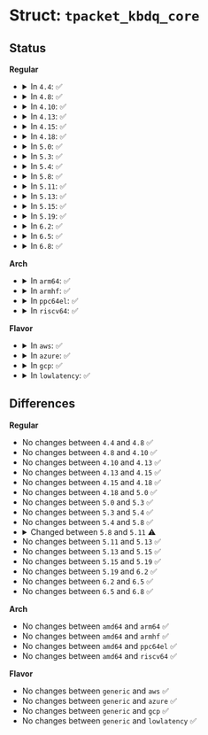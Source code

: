 # Struct: <code>tpacket_kbdq_core</code>

## Status
<b>Regular</b>
<ul>
<li>
<details>
<summary>In <code>4.4</code>: ✅</summary>

```c
struct tpacket_kbdq_core {
    struct pgv *pkbdq;
    unsigned int feature_req_word;
    unsigned int hdrlen;
    unsigned char reset_pending_on_curr_blk;
    unsigned char delete_blk_timer;
    short unsigned int kactive_blk_num;
    short unsigned int blk_sizeof_priv;
    short unsigned int last_kactive_blk_num;
    char *pkblk_start;
    char *pkblk_end;
    int kblk_size;
    unsigned int max_frame_len;
    unsigned int knum_blocks;
    uint64_t knxt_seq_num;
    char *prev;
    char *nxt_offset;
    struct sk_buff *skb;
    atomic_t blk_fill_in_prog;
    short unsigned int retire_blk_tov;
    short unsigned int version;
    long unsigned int tov_in_jiffies;
    struct timer_list retire_blk_timer;
};
```
</details>
</li>
<li>
<details>
<summary>In <code>4.8</code>: ✅</summary>

```c
struct tpacket_kbdq_core {
    struct pgv *pkbdq;
    unsigned int feature_req_word;
    unsigned int hdrlen;
    unsigned char reset_pending_on_curr_blk;
    unsigned char delete_blk_timer;
    short unsigned int kactive_blk_num;
    short unsigned int blk_sizeof_priv;
    short unsigned int last_kactive_blk_num;
    char *pkblk_start;
    char *pkblk_end;
    int kblk_size;
    unsigned int max_frame_len;
    unsigned int knum_blocks;
    uint64_t knxt_seq_num;
    char *prev;
    char *nxt_offset;
    struct sk_buff *skb;
    atomic_t blk_fill_in_prog;
    short unsigned int retire_blk_tov;
    short unsigned int version;
    long unsigned int tov_in_jiffies;
    struct timer_list retire_blk_timer;
};
```
</details>
</li>
<li>
<details>
<summary>In <code>4.10</code>: ✅</summary>

```c
struct tpacket_kbdq_core {
    struct pgv *pkbdq;
    unsigned int feature_req_word;
    unsigned int hdrlen;
    unsigned char reset_pending_on_curr_blk;
    unsigned char delete_blk_timer;
    short unsigned int kactive_blk_num;
    short unsigned int blk_sizeof_priv;
    short unsigned int last_kactive_blk_num;
    char *pkblk_start;
    char *pkblk_end;
    int kblk_size;
    unsigned int max_frame_len;
    unsigned int knum_blocks;
    uint64_t knxt_seq_num;
    char *prev;
    char *nxt_offset;
    struct sk_buff *skb;
    atomic_t blk_fill_in_prog;
    short unsigned int retire_blk_tov;
    short unsigned int version;
    long unsigned int tov_in_jiffies;
    struct timer_list retire_blk_timer;
};
```
</details>
</li>
<li>
<details>
<summary>In <code>4.13</code>: ✅</summary>

```c
struct tpacket_kbdq_core {
    struct pgv *pkbdq;
    unsigned int feature_req_word;
    unsigned int hdrlen;
    unsigned char reset_pending_on_curr_blk;
    unsigned char delete_blk_timer;
    short unsigned int kactive_blk_num;
    short unsigned int blk_sizeof_priv;
    short unsigned int last_kactive_blk_num;
    char *pkblk_start;
    char *pkblk_end;
    int kblk_size;
    unsigned int max_frame_len;
    unsigned int knum_blocks;
    uint64_t knxt_seq_num;
    char *prev;
    char *nxt_offset;
    struct sk_buff *skb;
    atomic_t blk_fill_in_prog;
    short unsigned int retire_blk_tov;
    short unsigned int version;
    long unsigned int tov_in_jiffies;
    struct timer_list retire_blk_timer;
};
```
</details>
</li>
<li>
<details>
<summary>In <code>4.15</code>: ✅</summary>

```c
struct tpacket_kbdq_core {
    struct pgv *pkbdq;
    unsigned int feature_req_word;
    unsigned int hdrlen;
    unsigned char reset_pending_on_curr_blk;
    unsigned char delete_blk_timer;
    short unsigned int kactive_blk_num;
    short unsigned int blk_sizeof_priv;
    short unsigned int last_kactive_blk_num;
    char *pkblk_start;
    char *pkblk_end;
    int kblk_size;
    unsigned int max_frame_len;
    unsigned int knum_blocks;
    uint64_t knxt_seq_num;
    char *prev;
    char *nxt_offset;
    struct sk_buff *skb;
    atomic_t blk_fill_in_prog;
    short unsigned int retire_blk_tov;
    short unsigned int version;
    long unsigned int tov_in_jiffies;
    struct timer_list retire_blk_timer;
};
```
</details>
</li>
<li>
<details>
<summary>In <code>4.18</code>: ✅</summary>

```c
struct tpacket_kbdq_core {
    struct pgv *pkbdq;
    unsigned int feature_req_word;
    unsigned int hdrlen;
    unsigned char reset_pending_on_curr_blk;
    unsigned char delete_blk_timer;
    short unsigned int kactive_blk_num;
    short unsigned int blk_sizeof_priv;
    short unsigned int last_kactive_blk_num;
    char *pkblk_start;
    char *pkblk_end;
    int kblk_size;
    unsigned int max_frame_len;
    unsigned int knum_blocks;
    uint64_t knxt_seq_num;
    char *prev;
    char *nxt_offset;
    struct sk_buff *skb;
    atomic_t blk_fill_in_prog;
    short unsigned int retire_blk_tov;
    short unsigned int version;
    long unsigned int tov_in_jiffies;
    struct timer_list retire_blk_timer;
};
```
</details>
</li>
<li>
<details>
<summary>In <code>5.0</code>: ✅</summary>

```c
struct tpacket_kbdq_core {
    struct pgv *pkbdq;
    unsigned int feature_req_word;
    unsigned int hdrlen;
    unsigned char reset_pending_on_curr_blk;
    unsigned char delete_blk_timer;
    short unsigned int kactive_blk_num;
    short unsigned int blk_sizeof_priv;
    short unsigned int last_kactive_blk_num;
    char *pkblk_start;
    char *pkblk_end;
    int kblk_size;
    unsigned int max_frame_len;
    unsigned int knum_blocks;
    uint64_t knxt_seq_num;
    char *prev;
    char *nxt_offset;
    struct sk_buff *skb;
    atomic_t blk_fill_in_prog;
    short unsigned int retire_blk_tov;
    short unsigned int version;
    long unsigned int tov_in_jiffies;
    struct timer_list retire_blk_timer;
};
```
</details>
</li>
<li>
<details>
<summary>In <code>5.3</code>: ✅</summary>

```c
struct tpacket_kbdq_core {
    struct pgv *pkbdq;
    unsigned int feature_req_word;
    unsigned int hdrlen;
    unsigned char reset_pending_on_curr_blk;
    unsigned char delete_blk_timer;
    short unsigned int kactive_blk_num;
    short unsigned int blk_sizeof_priv;
    short unsigned int last_kactive_blk_num;
    char *pkblk_start;
    char *pkblk_end;
    int kblk_size;
    unsigned int max_frame_len;
    unsigned int knum_blocks;
    uint64_t knxt_seq_num;
    char *prev;
    char *nxt_offset;
    struct sk_buff *skb;
    atomic_t blk_fill_in_prog;
    short unsigned int retire_blk_tov;
    short unsigned int version;
    long unsigned int tov_in_jiffies;
    struct timer_list retire_blk_timer;
};
```
</details>
</li>
<li>
<details>
<summary>In <code>5.4</code>: ✅</summary>

```c
struct tpacket_kbdq_core {
    struct pgv *pkbdq;
    unsigned int feature_req_word;
    unsigned int hdrlen;
    unsigned char reset_pending_on_curr_blk;
    unsigned char delete_blk_timer;
    short unsigned int kactive_blk_num;
    short unsigned int blk_sizeof_priv;
    short unsigned int last_kactive_blk_num;
    char *pkblk_start;
    char *pkblk_end;
    int kblk_size;
    unsigned int max_frame_len;
    unsigned int knum_blocks;
    uint64_t knxt_seq_num;
    char *prev;
    char *nxt_offset;
    struct sk_buff *skb;
    atomic_t blk_fill_in_prog;
    short unsigned int retire_blk_tov;
    short unsigned int version;
    long unsigned int tov_in_jiffies;
    struct timer_list retire_blk_timer;
};
```
</details>
</li>
<li>
<details>
<summary>In <code>5.8</code>: ✅</summary>

```c
struct tpacket_kbdq_core {
    struct pgv *pkbdq;
    unsigned int feature_req_word;
    unsigned int hdrlen;
    unsigned char reset_pending_on_curr_blk;
    unsigned char delete_blk_timer;
    short unsigned int kactive_blk_num;
    short unsigned int blk_sizeof_priv;
    short unsigned int last_kactive_blk_num;
    char *pkblk_start;
    char *pkblk_end;
    int kblk_size;
    unsigned int max_frame_len;
    unsigned int knum_blocks;
    uint64_t knxt_seq_num;
    char *prev;
    char *nxt_offset;
    struct sk_buff *skb;
    atomic_t blk_fill_in_prog;
    short unsigned int retire_blk_tov;
    short unsigned int version;
    long unsigned int tov_in_jiffies;
    struct timer_list retire_blk_timer;
};
```
</details>
</li>
<li>
<details>
<summary>In <code>5.11</code>: ✅</summary>

```c
struct tpacket_kbdq_core {
    struct pgv *pkbdq;
    unsigned int feature_req_word;
    unsigned int hdrlen;
    unsigned char reset_pending_on_curr_blk;
    unsigned char delete_blk_timer;
    short unsigned int kactive_blk_num;
    short unsigned int blk_sizeof_priv;
    short unsigned int last_kactive_blk_num;
    char *pkblk_start;
    char *pkblk_end;
    int kblk_size;
    unsigned int max_frame_len;
    unsigned int knum_blocks;
    uint64_t knxt_seq_num;
    char *prev;
    char *nxt_offset;
    struct sk_buff *skb;
    rwlock_t blk_fill_in_prog_lock;
    short unsigned int retire_blk_tov;
    short unsigned int version;
    long unsigned int tov_in_jiffies;
    struct timer_list retire_blk_timer;
};
```
</details>
</li>
<li>
<details>
<summary>In <code>5.13</code>: ✅</summary>

```c
struct tpacket_kbdq_core {
    struct pgv *pkbdq;
    unsigned int feature_req_word;
    unsigned int hdrlen;
    unsigned char reset_pending_on_curr_blk;
    unsigned char delete_blk_timer;
    short unsigned int kactive_blk_num;
    short unsigned int blk_sizeof_priv;
    short unsigned int last_kactive_blk_num;
    char *pkblk_start;
    char *pkblk_end;
    int kblk_size;
    unsigned int max_frame_len;
    unsigned int knum_blocks;
    uint64_t knxt_seq_num;
    char *prev;
    char *nxt_offset;
    struct sk_buff *skb;
    rwlock_t blk_fill_in_prog_lock;
    short unsigned int retire_blk_tov;
    short unsigned int version;
    long unsigned int tov_in_jiffies;
    struct timer_list retire_blk_timer;
};
```
</details>
</li>
<li>
<details>
<summary>In <code>5.15</code>: ✅</summary>

```c
struct tpacket_kbdq_core {
    struct pgv *pkbdq;
    unsigned int feature_req_word;
    unsigned int hdrlen;
    unsigned char reset_pending_on_curr_blk;
    unsigned char delete_blk_timer;
    short unsigned int kactive_blk_num;
    short unsigned int blk_sizeof_priv;
    short unsigned int last_kactive_blk_num;
    char *pkblk_start;
    char *pkblk_end;
    int kblk_size;
    unsigned int max_frame_len;
    unsigned int knum_blocks;
    uint64_t knxt_seq_num;
    char *prev;
    char *nxt_offset;
    struct sk_buff *skb;
    rwlock_t blk_fill_in_prog_lock;
    short unsigned int retire_blk_tov;
    short unsigned int version;
    long unsigned int tov_in_jiffies;
    struct timer_list retire_blk_timer;
};
```
</details>
</li>
<li>
<details>
<summary>In <code>5.19</code>: ✅</summary>

```c
struct tpacket_kbdq_core {
    struct pgv *pkbdq;
    unsigned int feature_req_word;
    unsigned int hdrlen;
    unsigned char reset_pending_on_curr_blk;
    unsigned char delete_blk_timer;
    short unsigned int kactive_blk_num;
    short unsigned int blk_sizeof_priv;
    short unsigned int last_kactive_blk_num;
    char *pkblk_start;
    char *pkblk_end;
    int kblk_size;
    unsigned int max_frame_len;
    unsigned int knum_blocks;
    uint64_t knxt_seq_num;
    char *prev;
    char *nxt_offset;
    struct sk_buff *skb;
    rwlock_t blk_fill_in_prog_lock;
    short unsigned int retire_blk_tov;
    short unsigned int version;
    long unsigned int tov_in_jiffies;
    struct timer_list retire_blk_timer;
};
```
</details>
</li>
<li>
<details>
<summary>In <code>6.2</code>: ✅</summary>

```c
struct tpacket_kbdq_core {
    struct pgv *pkbdq;
    unsigned int feature_req_word;
    unsigned int hdrlen;
    unsigned char reset_pending_on_curr_blk;
    unsigned char delete_blk_timer;
    short unsigned int kactive_blk_num;
    short unsigned int blk_sizeof_priv;
    short unsigned int last_kactive_blk_num;
    char *pkblk_start;
    char *pkblk_end;
    int kblk_size;
    unsigned int max_frame_len;
    unsigned int knum_blocks;
    uint64_t knxt_seq_num;
    char *prev;
    char *nxt_offset;
    struct sk_buff *skb;
    rwlock_t blk_fill_in_prog_lock;
    short unsigned int retire_blk_tov;
    short unsigned int version;
    long unsigned int tov_in_jiffies;
    struct timer_list retire_blk_timer;
};
```
</details>
</li>
<li>
<details>
<summary>In <code>6.5</code>: ✅</summary>

```c
struct tpacket_kbdq_core {
    struct pgv *pkbdq;
    unsigned int feature_req_word;
    unsigned int hdrlen;
    unsigned char reset_pending_on_curr_blk;
    unsigned char delete_blk_timer;
    short unsigned int kactive_blk_num;
    short unsigned int blk_sizeof_priv;
    short unsigned int last_kactive_blk_num;
    char *pkblk_start;
    char *pkblk_end;
    int kblk_size;
    unsigned int max_frame_len;
    unsigned int knum_blocks;
    uint64_t knxt_seq_num;
    char *prev;
    char *nxt_offset;
    struct sk_buff *skb;
    rwlock_t blk_fill_in_prog_lock;
    short unsigned int retire_blk_tov;
    short unsigned int version;
    long unsigned int tov_in_jiffies;
    struct timer_list retire_blk_timer;
};
```
</details>
</li>
<li>
<details>
<summary>In <code>6.8</code>: ✅</summary>

```c
struct tpacket_kbdq_core {
    struct pgv *pkbdq;
    unsigned int feature_req_word;
    unsigned int hdrlen;
    unsigned char reset_pending_on_curr_blk;
    unsigned char delete_blk_timer;
    short unsigned int kactive_blk_num;
    short unsigned int blk_sizeof_priv;
    short unsigned int last_kactive_blk_num;
    char *pkblk_start;
    char *pkblk_end;
    int kblk_size;
    unsigned int max_frame_len;
    unsigned int knum_blocks;
    uint64_t knxt_seq_num;
    char *prev;
    char *nxt_offset;
    struct sk_buff *skb;
    rwlock_t blk_fill_in_prog_lock;
    short unsigned int retire_blk_tov;
    short unsigned int version;
    long unsigned int tov_in_jiffies;
    struct timer_list retire_blk_timer;
};
```
</details>
</li>
</ul>
<b>Arch</b>
<ul>
<li>
<details>
<summary>In <code>arm64</code>: ✅</summary>

```c
struct tpacket_kbdq_core {
    struct pgv *pkbdq;
    unsigned int feature_req_word;
    unsigned int hdrlen;
    unsigned char reset_pending_on_curr_blk;
    unsigned char delete_blk_timer;
    short unsigned int kactive_blk_num;
    short unsigned int blk_sizeof_priv;
    short unsigned int last_kactive_blk_num;
    char *pkblk_start;
    char *pkblk_end;
    int kblk_size;
    unsigned int max_frame_len;
    unsigned int knum_blocks;
    uint64_t knxt_seq_num;
    char *prev;
    char *nxt_offset;
    struct sk_buff *skb;
    atomic_t blk_fill_in_prog;
    short unsigned int retire_blk_tov;
    short unsigned int version;
    long unsigned int tov_in_jiffies;
    struct timer_list retire_blk_timer;
};
```
</details>
</li>
<li>
<details>
<summary>In <code>armhf</code>: ✅</summary>

```c
struct tpacket_kbdq_core {
    struct pgv *pkbdq;
    unsigned int feature_req_word;
    unsigned int hdrlen;
    unsigned char reset_pending_on_curr_blk;
    unsigned char delete_blk_timer;
    short unsigned int kactive_blk_num;
    short unsigned int blk_sizeof_priv;
    short unsigned int last_kactive_blk_num;
    char *pkblk_start;
    char *pkblk_end;
    int kblk_size;
    unsigned int max_frame_len;
    unsigned int knum_blocks;
    uint64_t knxt_seq_num;
    char *prev;
    char *nxt_offset;
    struct sk_buff *skb;
    atomic_t blk_fill_in_prog;
    short unsigned int retire_blk_tov;
    short unsigned int version;
    long unsigned int tov_in_jiffies;
    struct timer_list retire_blk_timer;
};
```
</details>
</li>
<li>
<details>
<summary>In <code>ppc64el</code>: ✅</summary>

```c
struct tpacket_kbdq_core {
    struct pgv *pkbdq;
    unsigned int feature_req_word;
    unsigned int hdrlen;
    unsigned char reset_pending_on_curr_blk;
    unsigned char delete_blk_timer;
    short unsigned int kactive_blk_num;
    short unsigned int blk_sizeof_priv;
    short unsigned int last_kactive_blk_num;
    char *pkblk_start;
    char *pkblk_end;
    int kblk_size;
    unsigned int max_frame_len;
    unsigned int knum_blocks;
    uint64_t knxt_seq_num;
    char *prev;
    char *nxt_offset;
    struct sk_buff *skb;
    atomic_t blk_fill_in_prog;
    short unsigned int retire_blk_tov;
    short unsigned int version;
    long unsigned int tov_in_jiffies;
    struct timer_list retire_blk_timer;
};
```
</details>
</li>
<li>
<details>
<summary>In <code>riscv64</code>: ✅</summary>

```c
struct tpacket_kbdq_core {
    struct pgv *pkbdq;
    unsigned int feature_req_word;
    unsigned int hdrlen;
    unsigned char reset_pending_on_curr_blk;
    unsigned char delete_blk_timer;
    short unsigned int kactive_blk_num;
    short unsigned int blk_sizeof_priv;
    short unsigned int last_kactive_blk_num;
    char *pkblk_start;
    char *pkblk_end;
    int kblk_size;
    unsigned int max_frame_len;
    unsigned int knum_blocks;
    uint64_t knxt_seq_num;
    char *prev;
    char *nxt_offset;
    struct sk_buff *skb;
    atomic_t blk_fill_in_prog;
    short unsigned int retire_blk_tov;
    short unsigned int version;
    long unsigned int tov_in_jiffies;
    struct timer_list retire_blk_timer;
};
```
</details>
</li>
</ul>
<b>Flavor</b>
<ul>
<li>
<details>
<summary>In <code>aws</code>: ✅</summary>

```c
struct tpacket_kbdq_core {
    struct pgv *pkbdq;
    unsigned int feature_req_word;
    unsigned int hdrlen;
    unsigned char reset_pending_on_curr_blk;
    unsigned char delete_blk_timer;
    short unsigned int kactive_blk_num;
    short unsigned int blk_sizeof_priv;
    short unsigned int last_kactive_blk_num;
    char *pkblk_start;
    char *pkblk_end;
    int kblk_size;
    unsigned int max_frame_len;
    unsigned int knum_blocks;
    uint64_t knxt_seq_num;
    char *prev;
    char *nxt_offset;
    struct sk_buff *skb;
    atomic_t blk_fill_in_prog;
    short unsigned int retire_blk_tov;
    short unsigned int version;
    long unsigned int tov_in_jiffies;
    struct timer_list retire_blk_timer;
};
```
</details>
</li>
<li>
<details>
<summary>In <code>azure</code>: ✅</summary>

```c
struct tpacket_kbdq_core {
    struct pgv *pkbdq;
    unsigned int feature_req_word;
    unsigned int hdrlen;
    unsigned char reset_pending_on_curr_blk;
    unsigned char delete_blk_timer;
    short unsigned int kactive_blk_num;
    short unsigned int blk_sizeof_priv;
    short unsigned int last_kactive_blk_num;
    char *pkblk_start;
    char *pkblk_end;
    int kblk_size;
    unsigned int max_frame_len;
    unsigned int knum_blocks;
    uint64_t knxt_seq_num;
    char *prev;
    char *nxt_offset;
    struct sk_buff *skb;
    atomic_t blk_fill_in_prog;
    short unsigned int retire_blk_tov;
    short unsigned int version;
    long unsigned int tov_in_jiffies;
    struct timer_list retire_blk_timer;
};
```
</details>
</li>
<li>
<details>
<summary>In <code>gcp</code>: ✅</summary>

```c
struct tpacket_kbdq_core {
    struct pgv *pkbdq;
    unsigned int feature_req_word;
    unsigned int hdrlen;
    unsigned char reset_pending_on_curr_blk;
    unsigned char delete_blk_timer;
    short unsigned int kactive_blk_num;
    short unsigned int blk_sizeof_priv;
    short unsigned int last_kactive_blk_num;
    char *pkblk_start;
    char *pkblk_end;
    int kblk_size;
    unsigned int max_frame_len;
    unsigned int knum_blocks;
    uint64_t knxt_seq_num;
    char *prev;
    char *nxt_offset;
    struct sk_buff *skb;
    atomic_t blk_fill_in_prog;
    short unsigned int retire_blk_tov;
    short unsigned int version;
    long unsigned int tov_in_jiffies;
    struct timer_list retire_blk_timer;
};
```
</details>
</li>
<li>
<details>
<summary>In <code>lowlatency</code>: ✅</summary>

```c
struct tpacket_kbdq_core {
    struct pgv *pkbdq;
    unsigned int feature_req_word;
    unsigned int hdrlen;
    unsigned char reset_pending_on_curr_blk;
    unsigned char delete_blk_timer;
    short unsigned int kactive_blk_num;
    short unsigned int blk_sizeof_priv;
    short unsigned int last_kactive_blk_num;
    char *pkblk_start;
    char *pkblk_end;
    int kblk_size;
    unsigned int max_frame_len;
    unsigned int knum_blocks;
    uint64_t knxt_seq_num;
    char *prev;
    char *nxt_offset;
    struct sk_buff *skb;
    atomic_t blk_fill_in_prog;
    short unsigned int retire_blk_tov;
    short unsigned int version;
    long unsigned int tov_in_jiffies;
    struct timer_list retire_blk_timer;
};
```
</details>
</li>
</ul>

## Differences
<b>Regular</b>
<ul>
<li>
No changes between <code>4.4</code> and <code>4.8</code> ✅
</li>
<li>
No changes between <code>4.8</code> and <code>4.10</code> ✅
</li>
<li>
No changes between <code>4.10</code> and <code>4.13</code> ✅
</li>
<li>
No changes between <code>4.13</code> and <code>4.15</code> ✅
</li>
<li>
No changes between <code>4.15</code> and <code>4.18</code> ✅
</li>
<li>
No changes between <code>4.18</code> and <code>5.0</code> ✅
</li>
<li>
No changes between <code>5.0</code> and <code>5.3</code> ✅
</li>
<li>
No changes between <code>5.3</code> and <code>5.4</code> ✅
</li>
<li>
No changes between <code>5.4</code> and <code>5.8</code> ✅
</li>
<li>
<details>
<summary>Changed between <code>5.8</code> and <code>5.11</code> ⚠️</summary>
<ul>
<li>
<b>Field added. </b>
<code>rwlock_t blk_fill_in_prog_lock</code>
</li>
<li>
<b>Field removed. </b>
<code>atomic_t blk_fill_in_prog</code>
</li>
</ul>
</details>
</li>
<li>
No changes between <code>5.11</code> and <code>5.13</code> ✅
</li>
<li>
No changes between <code>5.13</code> and <code>5.15</code> ✅
</li>
<li>
No changes between <code>5.15</code> and <code>5.19</code> ✅
</li>
<li>
No changes between <code>5.19</code> and <code>6.2</code> ✅
</li>
<li>
No changes between <code>6.2</code> and <code>6.5</code> ✅
</li>
<li>
No changes between <code>6.5</code> and <code>6.8</code> ✅
</li>
</ul>
<b>Arch</b>
<ul>
<li>
No changes between <code>amd64</code> and <code>arm64</code> ✅
</li>
<li>
No changes between <code>amd64</code> and <code>armhf</code> ✅
</li>
<li>
No changes between <code>amd64</code> and <code>ppc64el</code> ✅
</li>
<li>
No changes between <code>amd64</code> and <code>riscv64</code> ✅
</li>
</ul>
<b>Flavor</b>
<ul>
<li>
No changes between <code>generic</code> and <code>aws</code> ✅
</li>
<li>
No changes between <code>generic</code> and <code>azure</code> ✅
</li>
<li>
No changes between <code>generic</code> and <code>gcp</code> ✅
</li>
<li>
No changes between <code>generic</code> and <code>lowlatency</code> ✅
</li>
</ul>
